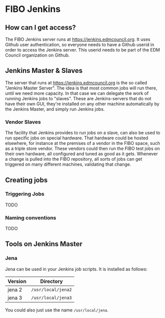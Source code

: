 # FIBO Jenkins

## How can I get access?

The FIBO Jenkins server runs at https://jenkins.edmcouncil.org.
It uses Github user authentication, so everyone needs to have a Github userid in order to access the Jenkins server.
This userid needs to be part of the EDM Council organization on Github.

## Jenkins Master & Slaves

The server that runs at https://jenkins.edmcouncil.org is the so called "Jenkins Master Server". 
The idea is that most common jobs will run there, until we need more capacity. In that case we can delegate the work
of running Jenkins jobs to "slaves". These are Jenkins-servers that do not have their own GUI, they're installed on 
any other machine automatically by the Jenkins Master, and simply run Jenkins jobs.

### Vendor Slaves

The facility that Jenkins provides to run jobs on a slave, can also be used to run specific jobs on special hardware. 
That hardware could be hosted elsewhere, for instance at the premises of a vendor in the FIBO space, such as a triple
store vendor. These vendors could then run the FIBO test jobs on their own hardware, all configured and tuned as good
as it gets. Whenever a change is pulled into the FIBO repository, all sorts of jobs can get triggered on many different
machines, validating that change.

## Creating jobs

### Triggering Jobs

TODO

### Naming conventions

TODO

## Tools on Jenkins Master

### Jena

Jena can be used in your Jenkins job scripts. It is installed as follows:

| Version | Directory |
| ------- | --------- |
| jena 2  | `/usr/local/jena2` |
| jena 3  | `/usr/local/jena3` |

You could also just use the name `/usr/local/jena`.



